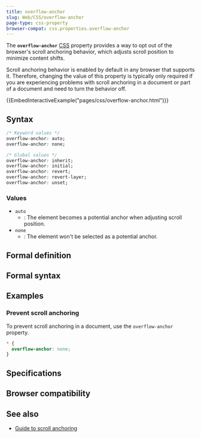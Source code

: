 ```yaml
---
title: overflow-anchor
slug: Web/CSS/overflow-anchor
page-type: css-property
browser-compat: css.properties.overflow-anchor
---
```




The **`overflow-anchor`** [CSS](/Web/CSS) property provides a way to opt out of the browser's scroll anchoring behavior, which adjusts scroll position to minimize content shifts.

Scroll anchoring behavior is enabled by default in any browser that supports it. Therefore, changing the value of this property is typically only required if you are experiencing problems with scroll anchoring in a document or part of a document and need to turn the behavior off.

{{EmbedInteractiveExample("pages/css/overflow-anchor.html")}}

## Syntax

```css
/* Keyword values */
overflow-anchor: auto;
overflow-anchor: none;

/* Global values */
overflow-anchor: inherit;
overflow-anchor: initial;
overflow-anchor: revert;
overflow-anchor: revert-layer;
overflow-anchor: unset;
```

### Values

- `auto`
  - : The element becomes a potential anchor when adjusting scroll position.
- `none`
  - : The element won't be selected as a potential anchor.

## Formal definition



## Formal syntax



## Examples

### Prevent scroll anchoring

To prevent scroll anchoring in a document, use the `overflow-anchor` property.

```css
* {
  overflow-anchor: none;
}
```

## Specifications



## Browser compatibility



## See also

- [Guide to scroll anchoring](/Web/CSS/overflow-anchor/Guide_to_scroll_anchoring)
